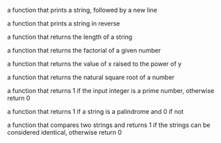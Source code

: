 a function that prints a string, followed by a new line

a function that prints a string in reverse

a function that returns the length of a string

a function that returns the factorial of a given number

a function that returns the value of x raised to the power of y

a function that returns the natural square root of a number

a function that returns 1 if the input integer is a prime number, otherwise return 0

a function that returns 1 if a string is a palindrome and 0 if not

a function that compares two strings and returns 1 if the strings can be considered identical, otherwise return 0
